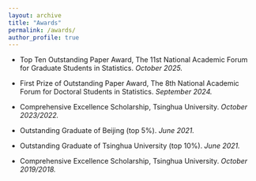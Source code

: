 ```yaml
---
layout: archive
title: "Awards"
permalink: /awards/
author_profile: true
---
```


- Top Ten Outstanding Paper Award, The 11st National Academic Forum for Graduate Students in Statistics. _October 2025._ 

- First Prize of Outstanding Paper Award, The 8th National Academic Forum for Doctoral Students in Statistics. _September 2024._ 

- Comprehensive Excellence Scholarship, Tsinghua University. _October 2023/2022._

- Outstanding Graduate of Beijing (top 5%). _June 2021._
	
- Outstanding Graduate of Tsinghua University (top 10%). _June 2021._

- Comprehensive Excellence Scholarship, Tsinghua University. _October 2019/2018._
